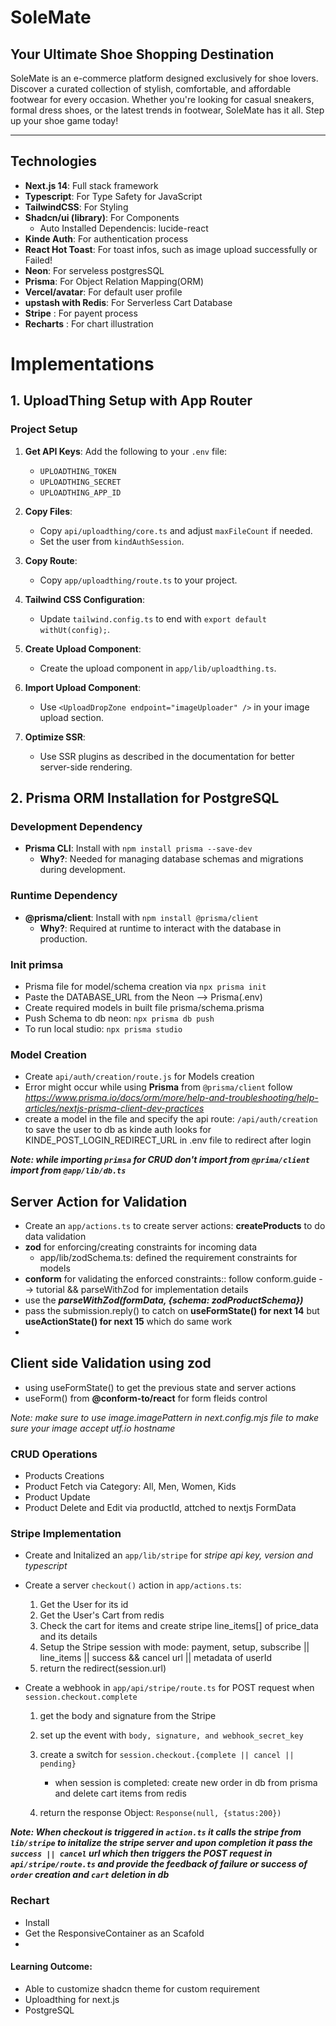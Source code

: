 # SoleMate

## Your Ultimate Shoe Shopping Destination

SoleMate is an e-commerce platform designed exclusively for shoe lovers. Discover a curated collection of stylish, comfortable, and affordable footwear for every occasion. Whether you're looking for casual sneakers, formal dress shoes, or the latest trends in footwear, SoleMate has it all. Step up your shoe game today!

---

## Technologies

- **Next.js 14**: Full stack framework
- **Typescript**: For Type Safety for JavaScript
- **TailwindCSS**: For Styling
- **Shadcn/ui (library)**: For Components
  - Auto Installed Dependencis: lucide-react
- **Kinde Auth**: For authentication process
- **React Hot Toast**: For toast infos, such as image upload successfully or Failed!
- **Neon**: For serveless postgresSQL
- **Prisma**: For Object Relation Mapping(ORM)
- **Vercel/avatar**: For default user profile
- **upstash with Redis**: For Serverless Cart Database
- **Stripe** : For payent process
- **Recharts** : For chart illustration

# Implementations

## 1. UploadThing Setup with App Router

### Project Setup

1. **Get API Keys**: Add the following to your `.env` file:

   - `UPLOADTHING_TOKEN`
   - `UPLOADTHING_SECRET`
   - `UPLOADTHING_APP_ID`

2. **Copy Files**:

   - Copy `api/uploadthing/core.ts` and adjust `maxFileCount` if needed.
   - Set the user from `kindAuthSession`.

3. **Copy Route**:

   - Copy `app/uploadthing/route.ts` to your project.

4. **Tailwind CSS Configuration**:

   - Update `tailwind.config.ts` to end with `export default withUt(config);`.

5. **Create Upload Component**:

   - Create the upload component in `app/lib/uploadthing.ts`.

6. **Import Upload Component**:

   - Use `<UploadDropZone endpoint="imageUploader" />` in your image upload section.

7. **Optimize SSR**:
   - Use SSR plugins as described in the documentation for better server-side rendering.

## 2. Prisma ORM Installation for PostgreSQL

### Development Dependency

- **Prisma CLI**: Install with `npm install prisma --save-dev`
  - **Why?**: Needed for managing database schemas and migrations during development.

### Runtime Dependency

- **@prisma/client**: Install with `npm install @prisma/client`
  - **Why?**: Required at runtime to interact with the database in production.

### Init primsa

- Prisma file for model/schema creation via `npx prisma init`
- Paste the DATABASE_URL from the Neon --> Prisma(.env)
- Create required models in built file prisma/schema.prisma
- Push Schema to db neon: `npx prisma db push`
- To run local studio: `npx prisma studio`

### Model Creation

- Create `api/auth/creation/route.js` for Models creation
- Error might occur while using **Prisma** from `@prisma/client` follow _https://www.prisma.io/docs/orm/more/help-and-troubleshooting/help-articles/nextjs-prisma-client-dev-practices_
- create a model in the file and specify the api route: `/api/auth/creation` to save the user to db as kinde auth looks for KINDE_POST_LOGIN_REDIRECT_URL in .env file to redirect after login

**_Note: while importing `primsa` for CRUD don't import from `@prima/client` import from `@app/lib/db.ts`_**

## Server Action for Validation

- Create an `app/actions.ts` to create server actions: **createProducts** to do data validation
- **zod** for enforcing/creating constraints for incoming data
  - app/lib/zodSchema.ts: defined the requirement constraints for models
- **conform** for validating the enforced constraints:: follow conform.guide --> tutorial && parseWithZod for implementation details
- use the _**parseWithZod(formData, {schema: zodProductSchema})**_
- pass the submission.reply() to catch on **useFormState() for next 14** but **useActionState() for next 15** which do same work
-

## Client side Validation using zod

- using useFormState() to get the previous state and server actions
- useForm() from **@conform-to/react** for form fleids control

_Note: make sure to use image.imagePattern in next.config.mjs file to make sure your image accept utf.io hostname_

### CRUD Operations

- Products Creations
- Product Fetch via Category: All, Men, Women, Kids
- Product Update
- Product Delete and Edit via productId, attched to nextjs FormData

### Stripe Implementation

- Create and Initalized an `app/lib/stripe` for _stripe api key, version and typescript_
- Create a server `checkout()` action in `app/actions.ts`:

  1.  Get the User for its id
  2.  Get the User's Cart from redis
  3.  Check the cart for items and create stripe line_items[] of price_data and its details
  4.  Setup the Stripe session with mode: payment, setup, subscribe || line_items || success && cancel url || metadata of userId
  5.  return the redirect(session.url)

- Create a webhook in `app/api/stripe/route.ts` for POST request when `session.checkout.complete`

  1.  get the body and signature from the Stripe
  2.  set up the event with `body, signature, and webhook_secret_key`
  3.  create a switch for `session.checkout.{complete || cancel || pending}`

      - when session is completed: create new order in db from prisma and delete cart items from redis

  4.  return the response Object: `Response(null, {status:200})`

**_Note: When checkout is triggered in `action.ts` it calls the stripe from `lib/stripe` to initalize the stripe server and upon completion it pass the `success || cancel` url which then triggers the POST request in `api/stripe/route.ts` and provide the feedback of failure or success of `order` creation and `cart` deletion in db_**

### Rechart

- Install
- Get the ResponsiveContainer as an Scafold
-

#### Learning Outcome:

- Able to customize shadcn theme for custom requirement
- Uploadthing for next.js
- PostgreSQL
